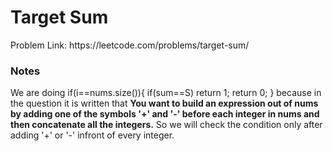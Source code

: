 <h1>Target Sum</h1>
Problem Link: https://leetcode.com/problems/target-sum/
<h3>Notes</h3>
We are doing 
if(i==nums.size()){
            if(sum==S) return 1;
            return 0;
}
because in the question it is written that <b>You want to build an expression out of nums by adding one of the symbols '+' and '-' before each integer in nums and then concatenate all the integers.</b>
So we will check the condition only after adding '+' or '-' infront of every integer.

